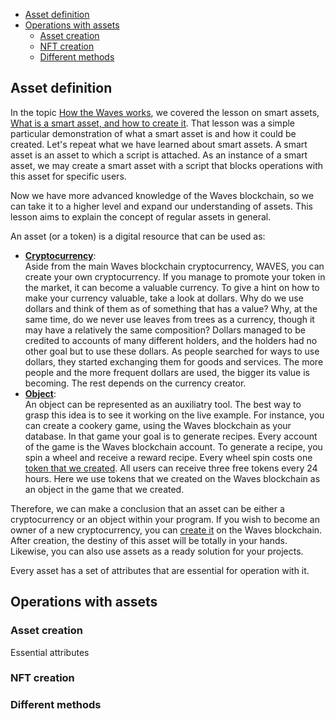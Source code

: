 - [Asset definition](#asset-definition)
- [Operations with assets](#operations-with-assets)
  - [Asset creation](#asset-creation)
  - [NFT creation](#nft-creation)
  - [Different methods](#different-methods)


## Asset definition ##

In the topic [How the Waves works](), we covered the lesson on smart assets, [What is a smart asset, and how to create it]().
That lesson was a simple particular demonstration of what a smart asset is and how it could be created.
Let's repeat what we have learned about smart assets. A smart asset is an asset to which a script is attached. As an instance of a smart asset, we may create a smart asset with a script that blocks operations with this asset for specific users. 

Now we have more advanced knowledge of the Waves blockchain, so we can take it to a higher level and expand our understanding of assets.
This lesson aims to explain the concept of regular assets in general.

An asset (or a token) is a digital resource that can be used as:
- **<u>Cryptocurrency</u>**:  
        Aside from the main Waves blockchain cryptocurrency, WAVES, you can create your own cryptocurrency.
        If you manage to promote your token in the market, it can become a valuable currency. 
        To give a hint on how to make your currency valuable, take a look at dollars.
        Why do we use dollars and think of them as of something that has a value?
        Why, at the same time, do we never use leaves from trees as a currency, though it may have a relatively the same composition?
        Dollars managed to be credited to accounts of many different holders, and the holders had no other goal but to use these dollars.
        As people searched for ways to use dollars, they started exchanging them for goods and services.
        The more people and the more frequent dollars are used, the bigger its value is becoming.
        The rest depends on the currency creator.
- **<u>Object</u>**:  
        An object can be represented as an auxiliatry tool.
        The best way to grasp this idea is to see it working on the live example.
        For instance, you can create a cookery game, using the Waves blockchain as your database.
        In that game your goal is to generate recipes.
        Every account of the game is the Waves blockchain account.
        To generate a recipe, you spin a wheel and receive a reward recipe.
        Every wheel spin costs one [token that we created](#asset-creation).
        All users can receive three free tokens every 24 hours.
        Here we use tokens that we created on the Waves blockchain as an object in the game that we created.

Therefore, we can make a conclusion that an asset can be either a cryptocurrency or an object within your program.
If you wish to become an owner of a new cryptocurrency, you can [create it](#asset-creation) on the Waves blockchain.
After creation, the destiny of this asset will be totally in your hands.
Likewise, you can also use assets as a ready solution for your projects.

Every asset has a set of attributes that are essential for operation with it.

## Operations with assets ##



### Asset creation ###

Essential attributes 

### NFT creation ###

### Different methods ###

